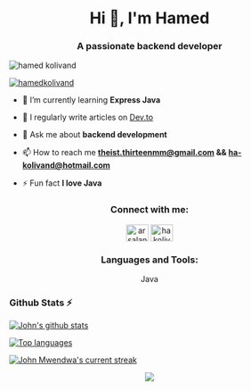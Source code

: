 <h1 align="center">Hi 👋, I'm Hamed</h1>
<h3 align="center">A passionate backend developer</h3>

<p align="left"> <img src="https://komarev.com/ghpvc/?username=theistthirteenmm&label=Profile%20views&color=0e75b6&style=flat" alt="hamed kolivand" /> </p>

<p align="left"> <a href="https://github.com/ryo-ma/github-profile-trophy"><img src="https://github-profile-trophy.vercel.app/?username=theistthirteenmm" alt="hamedkolivand" /></a> </p>

- 🌱 I’m currently learning **Express Java**

- 📝 I regularly write articles on [Dev.to](Dev.to)

- 💬 Ask me about **backend development**

- 📫 How to reach me **theist.thirteenmm@gmail.com && ha-kolivand@hotmail.com**

- ⚡ Fun fact **I love Java**

<h3 align="center">Connect with me:</h3>
<p align="center">
<a href="https://www.linkedin.com/in/hamed-kolivand-7a9b12169" target="blank"><img align="center" src="https://raw.githubusercontent.com/rahuldkjain/github-profile-readme-generator/master/src/images/icons/Social/linked-in-alt.svg" alt="arsalan nury" height="30" width="40" /></a>
<a href="https://instagram.com/hakolivand" target="blank"><img align="center" src="https://raw.githubusercontent.com/rahuldkjain/github-profile-readme-generator/master/src/images/icons/Social/instagram.svg" alt="hakolivand" height="30" width="40" /></a>
</p>

<h3 align="center">Languages and Tools:</h3>
<p align="center"> Java </a> 

### Github Stats ⚡

 [![John's github stats](https://bad-apple-github-readme.vercel.app/api?username=johnmwendwa&show_icons=true&count_private=true&line_height=20&icon_color=00b3ff&theme=blue-green&title_color=00b3ff)](#)
 
 [![Top languages](https://github-readme-mwendwa.vercel.app/api/top-langs/?username=johnmwendwa&layout=compact&count_private=true&theme=blue-green&title_color=00b3ff)](#)

[![John Mwendwa's current streak](https://github-readme-streak-stats-blush.vercel.app/?user=johnmwendwa&count_private=true&theme=blue-green&title_color=00b3ff)](#)

<p align="center">
     <img src="https://capsule-render.vercel.app/api?type=waving&color=gradient&height=100&section=footer"/>
</p>

